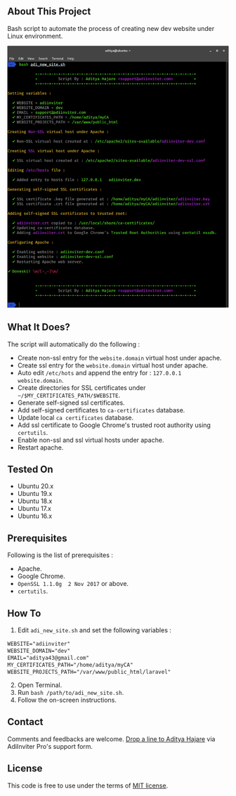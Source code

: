 ## About This Project
Bash script to automate the process of creating new dev website under Linux environment.

<p align="center">
<img src="https://raw.githubusercontent.com/aditya43/auto-dev-site-linux/master/screens/screen.gif" alt="Bash script to automate the process of creating new dev website with SSL certificates and more (Linux).">
</p>

## What It Does?
The script will automatically do the following :
- Create non-ssl entry for the `website.domain` virtual host under apache.
- Create ssl entry for the `website.domain` virtual host under apache.
- Auto edit `/etc/hots` and append the entry for : `127.0.0.1      website.domain`.
- Create directories for SSL certificates under `~/$MY_CERTIFICATES_PATH/$WEBSITE`.
- Generate self-signed ssl certificates.
- Add self-signed certificates to `ca-certificates` database.
- Update local `ca certificates` database.
- Add ssl certificate to Google Chrome's trusted root authority using `certutils`.
- Enable non-ssl and ssl virtual hosts under apache.
- Restart apache.

## Tested On
- Ubuntu 20.x
- Ubuntu 19.x
- Ubuntu 18.x
- Ubuntu 17.x
- Ubuntu 16.x

## Prerequisites
Following is the list of prerequisites :
- Apache.
- Google Chrome.
- `OpenSSL 1.1.0g  2 Nov 2017` or above.
- `certutils`.

## How To
1. Edit `adi_new_site.sh` and set the following variables :
```
WEBSITE="adiinviter"
WEBSITE_DOMAIN="dev"
EMAIL="aditya43@gmail.com"
MY_CERTIFICATES_PATH="/home/aditya/myCA"
WEBSITE_PROJECTS_PATH="/var/www/public_html/laravel"
```
2. Open Terminal.
3. Run `bash /path/to/adi_new_site.sh`.
4. Follow the on-screen instructions.

## Contact
Comments and feedbacks are welcome. [Drop a line to Aditya Hajare](http://www.adiinviter.com/support) via AdiInviter Pro's support form.

## License
This code is free to use under the terms of [MIT license](http://opensource.org/licenses/MIT).
